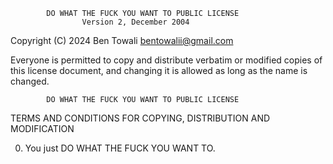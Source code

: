             DO WHAT THE FUCK YOU WANT TO PUBLIC LICENSE
                    Version 2, December 2004

Copyright (C) 2024 Ben Towali <bentowalii@gmail.com>

Everyone is permitted to copy and distribute verbatim or modified
copies of this license document, and changing it is allowed as long
as the name is changed.

            DO WHAT THE FUCK YOU WANT TO PUBLIC LICENSE

TERMS AND CONDITIONS FOR COPYING, DISTRIBUTION AND MODIFICATION

0. You just DO WHAT THE FUCK YOU WANT TO.
